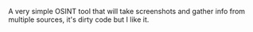 A very simple OSINT tool that will take screenshots and gather info from multiple sources, it's dirty code but I like it.
